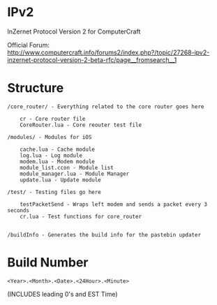 # IPv2
InZernet Protocol Version 2 for ComputerCraft

Official Forum: http://www.computercraft.info/forums2/index.php?/topic/27268-ipv2-inzernet-protocol-version-2-beta-rfc/page__fromsearch__1

# Structure

	/core_router/ - Everything related to the core router goes here

		cr - Core router file
		CoreRouter.lua - Core reouter test file

	/modules/ - Modules for iOS
	
		cache.lua - Cache module
		log.lua - Log module
		modem.lua - Modem module
		module_list.ccon - Module list
		module_manager.lua - Module Manager
		update.lua - Update module
	
	/test/ - Testing files go here

		testPacketSend - Wraps left modem and sends a packet every 3 seconds
		cr.lua - Test functions for core_router
	
	
	/buildInfo - Generates the build info for the pastebin updater

# Build Number

	<Year>.<Month>.<Date>.<24Hour>.<Minute>
(INCLUDES leading 0's and EST Time)
